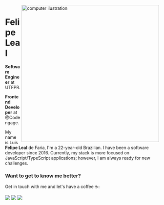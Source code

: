 <img src="https://raw.githubusercontent.com/MicaelliMedeiros/micaellimedeiros/master/image/computer-illustration.png" min-width="450px" max-width="450px" width="450px" align="right" alt="computer ilustration">

# Felipe Leal

**Software Engineer** at UTFPR.

**Frontend Developer** at @Codengage.

My name is Luís **Felipe Leal** de Faria, I'm a 22-year-old Brazilian. I have been a software developer since 2016. Currently, my stack is more focused on JavaScript/TypeScript applications; however, I am always ready for new challenges.

### **Want to get to know me better?**

Get in touch with me and let's have a coffee ☕️:

<p align="left">
  <a href="https://www.linkedin.com/in/lealluisf" alt="Linkedin">
  <img src="https://img.shields.io/badge/-Linkedin-0e76a8?style=for-the-badge&logo=linkedin&logoColor=white&link=https://www.linkedin.com/in/lealluisf" /></a>

  <a href="https://felipelealdefaria.github.io/" alt="Personal WebSite">
  <img src="https://img.shields.io/badge/-felipelealdefaria.github.io-9177ff?style=for-the-badge&logo=firefox&logoColor=white&link=https://felipelealdefaria.github.io/"/></a>

  <a href="mailto:felipelealdefaria@gmail.com" alt="Gmail">
  <img src="https://img.shields.io/badge/-felipelealdefaria@gmail.com-ce2d28?style=for-the-badge&logo=gmail&logoColor=white&link=mailto:felipelealdefaria@gmail.com"/></a>
</p>  
